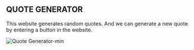 ## QUOTE GENERATOR
<p> This website generates random quotes. And we can generate a new quote by entering a button in the website.</p>

![Quote Generator-min](https://user-images.githubusercontent.com/84774840/215379593-152d488e-9b19-40ca-82b9-2749939e512a.png)
